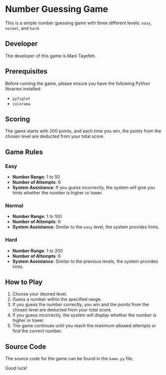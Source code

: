 # Number Guessing Game

This is a simple number guessing game with three different levels: `easy`, `normal`, and `hard`.

## Developer

The developer of this game is Mani Tayefeh.

## Prerequisites

Before running the game, please ensure you have the following Python libraries installed:

- `pyfiglet`
- `colorama`

## Scoring

The game starts with 200 points, and each time you win, the points from the chosen level are deducted from your total score.

## Game Rules

### Easy

- **Number Range**: 1 to 50
- **Number of Attempts**: 6
- **System Assistance**: If you guess incorrectly, the system will give you hints whether the number is higher or lower.

### Normal

- **Number Range**: 1 to 100
- **Number of Attempts**: 6
- **System Assistance**: Similar to the `easy` level, the system provides hints.

### Hard

- **Number Range**: 1 to 200
- **Number of Attempts**: 6
- **System Assistance**: Similar to the previous levels, the system provides hints.

## How to Play

1. Choose your desired level.
2. Guess a number within the specified range.
3. If you guess the number correctly, you win and the points from the chosen level are deducted from your total score.
4. If you guess incorrectly, the system will display whether the number is higher or lower.
5. The game continues until you reach the maximum allowed attempts or find the correct number.

## Source Code

The source code for the game can be found in the `Game.py` file.

Good luck!
